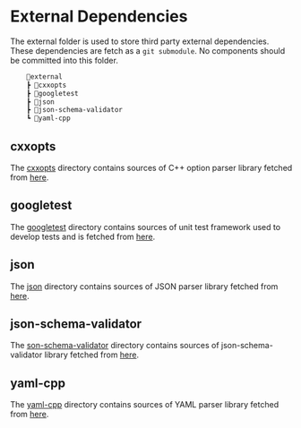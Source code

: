 # External Dependencies

The external folder is used to store third party external
dependencies. These dependencies are fetch as a `git submodule`. No components
should be committed into this folder.

```txt
    📂external
    ┣ 📂cxxopts
    ┣ 📂googletest
    ┣ 📂json
    ┣ 📂json-schema-validator
    ┗ 📂yaml-cpp
```

## cxxopts

<!-- markdown-link-check-disable-next-line -->
The [cxxopts](./cxxopts) directory contains sources of C++ option parser
library fetched from [here](https://github.com/jarro2783/cxxopts).

## googletest

<!-- markdown-link-check-disable-next-line -->
The [googletest](./googletest) directory contains sources of unit test
framework used to develop tests and is fetched from
[here](https://github.com/google/googletest).

## json

<!-- markdown-link-check-disable-next-line -->
The [json](./json) directory contains sources of JSON parser
library fetched from [here](https://github.com/nlohmann/json).

## json-schema-validator

<!-- markdown-link-check-disable-next-line -->
The [son-schema-validator](./son-schema-validator) directory contains sources
of json-schema-validator library fetched from
[here](https://github.com/pboettch/json-schema-validator).

## yaml-cpp

<!-- markdown-link-check-disable-next-line -->
The [yaml-cpp](./yaml-cpp) directory contains sources of YAML parser
library fetched from [here](https://github.com/jbeder/yaml-cpp).
